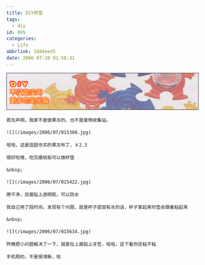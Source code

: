 ```yaml
---
title: DIY杯垫
tags:
  - diy
id: 895
categories:
  - Life
abbrlink: 1884eed5
date: 2006-07-28 01:58:31
---
```


![](/images/2006/07/28_2006-7-728720614_12735.gif)

	首先声明，我家不是做果冻的，也不是废物收集站。

	![](/images/2006/07/015308.jpg)

	哈哈，这是逛超市买的果冻布丁，￥2.3

	很好吃哦，吃完硬纸板可以做杯垫

	&nbsp;

	![](/images/2006/07/015422.jpg)

	擦干净，双面贴上透明胶，可以防水

	我自己用了段时间，发现有个问题，就是杯子底部有水的话，杯子拿起来时垫会跟着粘起来

	&nbsp;

	![](/images/2006/07/015634.jpg)

	昨晚把小问题解决了一下，就是在上面贴上牙签，哈哈，这下看你还粘不粘

	手机照的，不是很清晰，哈